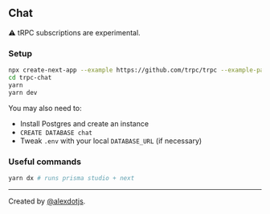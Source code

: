 ## Chat

:warning: tRPC subscriptions are experimental.

<!-- Live at [chat.trpc.io](https://chat.trpc.io) -->

### Setup

```bash
npx create-next-app --example https://github.com/trpc/trpc --example-path examples/next-chat trpc-chat
cd trpc-chat
yarn
yarn dev
```

You may also need to:

- Install Postgres and create an instance
- `CREATE DATABASE chat`
- Tweak `.env` with your local `DATABASE_URL` (if necessary)

### Useful commands

```bash
yarn dx # runs prisma studio + next
```

---

Created by [@alexdotjs](https://twitter.com/alexdotjs).
